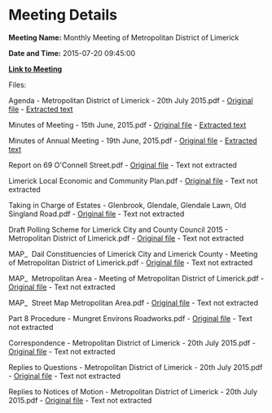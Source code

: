 # Meeting Details

**Meeting Name:** Monthly Meeting of Metropolitan District of Limerick

**Date and Time:** 2015-07-20 09:45:00

**[Link to Meeting](https://www.limerick.ie/council/whats-on/monthly-meeting-metropolitan-district-limerick-20)**

Files: 

Agenda - Metropolitan District of Limerick - 20th July 2015.pdf - [Original file](https://www.limerick.ie/sites/default/files/media/documents/2017-06/Agenda%20-%20Metropolitan%20District%20of%20Limerick%20-%2020th%20July%202015.pdf) - [Extracted text](./Agenda%20-%20Metropolitan%20District%20of%20Limerick%20-%2020th%20July%202015.md)

Minutes of Meeting - 15th June, 2015.pdf - [Original file](https://www.limerick.ie/sites/default/files/media/documents/2017-06/Minutes%20of%20Meeting%20-%2015th%20June%2C%202015.pdf) - [Extracted text](./Minutes%20of%20Meeting%20-%2015th%20June%2C%202015.md)

Minutes of Annual Meeting - 19th June, 2015.pdf - [Original file](https://www.limerick.ie/sites/default/files/media/documents/2017-06/Minutes%20of%20Annual%20Meeting%20-%2019th%20June%2C%202015.pdf) - [Extracted text](./Minutes%20of%20Annual%20Meeting%20-%2019th%20June%2C%202015.md)

Report on 69 O'Connell Street.pdf - [Original file](https://www.limerick.ie/sites/default/files/media/documents/2017-06/Report%20on%2069%20O%27Connell%20Street.pdf) - Text not extracted

Limerick Local Economic and Community Plan.pdf - [Original file](https://www.limerick.ie/sites/default/files/media/documents/2017-06/Limerick%20Local%20Economic%20and%20Community%20Plan.pdf) - Text not extracted

Taking in Charge of Estates - Glenbrook, Glendale, Glendale Lawn, Old Singland Road.pdf - [Original file](https://www.limerick.ie/sites/default/files/media/documents/2017-06/Taking%20in%20Charge%20of%20Estates%20-%20Glenbrook%2C%20Glendale%2C%20Glendale%20Lawn%2C%20Old%20Singland%20Road.pdf) - Text not extracted

Draft Polling Scheme for Limerick City and County Council 2015 - Metropolitan District of Limerick.pdf - [Original file](https://www.limerick.ie/sites/default/files/media/documents/2017-06/Draft%20Polling%20Scheme%20for%20Limerick%20City%20and%20County%20Council%202015%20-%20Metropolitan%20District%20of%20Limerick.pdf) - Text not extracted

MAP_  Dail Constituencies of Limerick City and Limerick County - Meeting of Metropolitan District of Limerick.pdf - [Original file](https://www.limerick.ie/sites/default/files/media/documents/2017-06/MAP%20Dail%20Constituencies%20of%20Limerick%20City%20and%20Limerick%20County%20-%20Meeting%20of%20Metropolitan%20District%20of%20Lime.pdf) - Text not extracted

MAP_  Metropolitan Area - Meeting of Metropolitan District of Limerick.pdf - [Original file](https://www.limerick.ie/sites/default/files/media/documents/2017-06/MAP%20Metropolitan%20Area%20-%20Meeting%20of%20Metropolitan%20District%20of%20Limerick.pdf) - Text not extracted

MAP_  Street Map Metropolitan Area.pdf - [Original file](https://www.limerick.ie/sites/default/files/media/documents/2017-06/MAP%20Street%20Map%20Metropolitan%20Area.pdf) - Text not extracted

Part 8 Procedure - Mungret Environs Roadworks.pdf - [Original file](https://www.limerick.ie/sites/default/files/media/documents/2017-06/Part%208%20Procedure%20-%20Mungret%20Environs%20Roadworks.pdf) - Text not extracted

Correspondence - Metropolitan District of Limerick - 20th July 2015.pdf - [Original file](https://www.limerick.ie/sites/default/files/media/documents/2017-06/Correspondence%20-%20Metropolitan%20District%20of%20Limerick%20-%2020th%20July%202015.pdf) - Text not extracted

Replies to Questions - Metropolitan District of Limerick - 20th July 2015.pdf - [Original file](https://www.limerick.ie/sites/default/files/media/documents/2017-06/Replies%20to%20Questions%20-%20Metropolitan%20District%20of%20Limerick%20-%2020th%20July%202015.pdf) - Text not extracted

Replies to Notices of Motion - Metropolitan District of Limerick - 20th July 2015.pdf - [Original file](https://www.limerick.ie/sites/default/files/media/documents/2017-06/Replies%20to%20Notices%20of%20Motion%20-%20Metropolitan%20District%20of%20Limerick%20-%2020th%20July%202015.pdf) - Text not extracted

